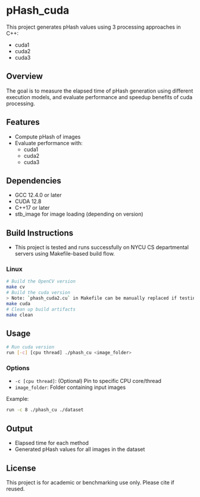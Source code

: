 # pHash_cuda

This project generates pHash values using 3 processing approaches in C++:

- cuda1
- cuda2
- cuda3

## Overview

The goal is to measure the elapsed time of pHash generation using different execution models, 
and evaluate performance and speedup benefits of cuda processing.

## Features

- Compute pHash of images
- Evaluate performance with:
  - cuda1
  - cuda2
  - cuda3

## Dependencies

- GCC 12.4.0 or later
- CUDA 12.8
- C++17 or later
- stb_image for image loading (depending on version)

## Build Instructions
- This project is tested and runs successfully on NYCU CS departmental servers using Makefile-based build flow.

### Linux

```bash
# Build the OpenCV version
make cv
# Build the cuda version
> Note: `phash_cuda2.cu` in Makefile can be manually replaced if testing different CUDA implementations before running `make cuda`.
make cuda
# Clean up build artifacts
make clean
```
## Usage

```bash
# Run cuda version
run [-c] [cpu thread] ./phash_cu <image_folder>
```

### Options
- `-c [cpu thread]`: (Optional) Pin to specific CPU core/thread
- `image_folder`: Folder containing input images

Example:

```bash
run -c 8 ./phash_cu ./dataset
```

## Output

- Elapsed time for each method
- Generated pHash values for all images in the dataset

## License

This project is for academic or benchmarking use only. Please cite if reused.

